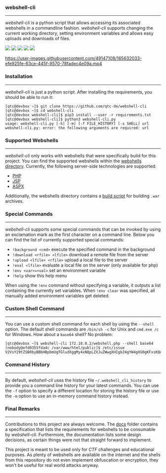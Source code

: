 ### webshell-cli

----

*webshell-cli* is a python script that allows accessing its associated webshells in a commandline
fashion. *webshell-cli* supports changing the current working directory, setting environment
variables and allows easy uploads and downloads of files.

![](https://github.com/qtc-de/webshell-cli/workflows/main%20Python%20CI/badge.svg?branch=main)
![](https://github.com/qtc-de/webshell-cli/workflows/develop%20Python%20CI/badge.svg?branch=develop)
[![](https://img.shields.io/badge/version-1.0.0-blue)](https://github.com/qtc-de/webshell-cli/releases)
![](https://img.shields.io/badge/python-9%2b-blue)
[![](https://img.shields.io/badge/license-GPL%20v3.0-blue)](https://github.com/qtc-de/container-arsenal/blob/master/LICENSE)



https://user-images.githubusercontent.com/49147108/165632033-efe925fe-63ce-445f-9570-78fadec4e09a.mp4



### Installation

----

*webshell-cli* is just a python script. After installing the requirements, you should be able
to run it:

```console
[qtc@devbox ~]$ git clone https://github.com/qtc-de/webshell-cli
[qtc@devbox ~]$ cd webshell-cli
[qtc@devbox webshell-cli]$ pip3 install --user -r requirements.txt
[qtc@devbox webshell-cli]$ python3 webshell-cli.py 
usage: webshell-cli.py [-h] [-m] [-f FILE_HISTORY] [-s SHELL] url
webshell-cli.py: error: the following arguments are required: url
```


### Supported Webshells

----

*webshell-cli* only works with webshells that were specifically build for this project. You can
find the supported webshells within the [webshells directory](/webshells/). Currently, the following
server-side technologies are supported:

* [PHP](/webshells/webshell.php)
* [JSP](/webshells/webshell.jsp)
* [ASPX](/webshells/webshell.aspx)

Additionally, the webshells directory contains a [build script](/webshells/build_war.sh) for building
`.war` archives.


### Special Commands

----

*webshell-cli* supports some special commands that can be invoked by using an exclamation
mark as the first character on a command line. Below you can find the list of currently supported
special commands:

*  `!background <cmd>`          execute the specified command in the background
*  `!download <rfile> <lfile>`  download a remote file from the server
*  `!upload <lfile> <rfile>`    upload a local file to the server
*  `!eval <lfile>`              evaluate a local file on the server (only available for php)
*  `!env <var>=<val>`           set an environment variable
*  `!help`                      show this help menu

When using the `!env` command without specifying a variable, it outputs a list containing the currently
set variables. When `!env clear` was specified, all manually added environment variables get deleted.


### Custom Shell Command

----

You can use a custom shell command for each shell by using the `--shell` option. The default shell commands
are `/bin/sh -c` for Unix and `cmd.exe /c` for Windows. How about a `base64` shell? No problem:

```console
[qtc@devbox ~]$ webshell-cli 172.18.0.2/webshell.php --shell base64
[nobody@efd0355fda4c /var/www/html/public]$ /etc/issue
V2VsY29tZSB0byBBbHBpbmUgTGludXggMy4xNQpLZXJuZWwgXHIgb24gYW4gXG0gKFxsKQoK
```


### Command History

----

By default, *webshell-cli* uses the history file `~/.webshell_cli_history` to provide you a command line history
for your latest commands. You can use the `-f` option to specify a different location for storing the history file
or use the `-m` option to use an in-memory command history instead.


### Final Remarks

----

Contributions to this project are always welcome. The [docs](/docs) folder contains a specification that lists
the requirements for webshells to be consumable by *webshell-cli*. Furthermore, the documentation lists some
design decisions, as certain things were not that straight forward to implement.

This project is meant to be used only for *CTF* challenges and educational purposes. As plenty of webshells
are available on the internet and the shells from this repository do not even implement obfuscation or encryption,
they won't be useful for real world attacks anyway.
